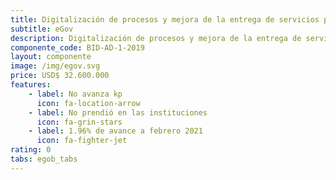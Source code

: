 ```yaml
---
title: Digitalización de procesos y mejora de la entrega de servicios prestados por el sector público
subtitle: eGov
description: Digitalización de procesos y mejora de la entrega de servicios prestados por el sector público
componente_code: BID-AD-1-2019
layout: componente
image: /img/egov.svg
price: USD$ 32.600.000
features:
    - label: No avanza kp
      icon: fa-location-arrow
    - label: No prendió en las instituciones
      icon: fa-grin-stars
    - label: 1.96% de avance a febrero 2021
      icon: fa-fighter-jet
rating: 0
tabs: egob_tabs
---
```

